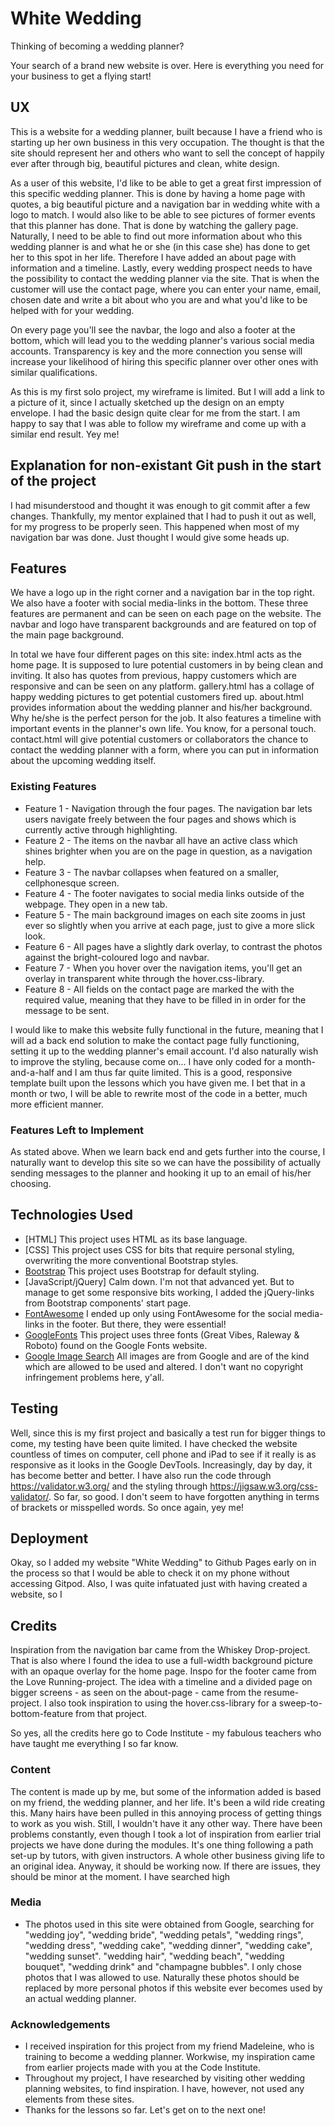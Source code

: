 # White Wedding

Thinking of becoming a wedding planner?

Your search of a brand new website is over. Here is everything you need for your business to get a flying start!

## UX

This is a website for a wedding planner, built because I have a friend who is starting up her own business in this very occupation. The thought is that the site should represent her and others who want to sell the concept of happily ever after through big, beautiful pictures and clean, white design.

As a user of this website, I'd like to be able to get a great first impression of this specific wedding planner.
This is done by having a home page with quotes, a big beautiful picture and a navigation bar in wedding white with a logo to match.
I would also like to be able to see pictures of former events that this planner has done. That is done by watching the gallery page.
Naturally, I need to be able to find out more information about who this wedding planner is and what he or she (in this case she) has done to get her to this spot in her life. Therefore I have added an about page with information and a timeline.
Lastly, every wedding prospect needs to have the possibility to contact the wedding planner via the site. That is when the customer will use the contact page, where you can enter your name, email, chosen date and write a bit about who you are and what you'd like to be helped with for your wedding.

On every page you'll see the navbar, the logo and also a footer at the bottom, which will lead you to the wedding planner's various social media accounts. Transparency is key and the more connection you sense will increase your likelihood of hiring this specific planner over other ones with similar qualifications.

As this is my first solo project, my wireframe is limited. But I will add a link to a picture of it, since I actually sketched up the design on an empty envelope. I had the basic design quite clear for me from the start. I am happy to say that I was able to follow my wireframe and come up with a similar end result. Yey me! 

## Explanation for non-existant Git push in the start of the project

I had misunderstood and thought it was enough to git commit after a few changes. Thankfully, my mentor explained that I had to push it out as well, for my progress to be properly seen. This happened when most of my navigation bar was done. Just thought I would give some heads up.

## Features

We have a logo up in the right corner and a navigation bar in the top right. We also have a footer with social media-links in the bottom. These three features are permanent and can be seen on each page on the website. The navbar and logo have transparent backgrounds and are featured on top of the main page background.


In total we have four different pages on this site:
index.html acts as the home page. It is supposed to lure potential customers in by being clean and inviting. It also has quotes from previous, happy customers which are responsive and can be seen on any platform.
gallery.html has a collage of happy wedding pictures to get potential customers fired up.
about.html provides information about the wedding planner and his/her background. Why he/she is the perfect person for the job. It also features a timeline with important events in the planner's own life. You know, for a personal touch.
contact.html will give potential customers or collaborators the chance to contact the wedding planner with a form, where you can put in information about the upcoming wedding itself.

### Existing Features

- Feature 1 - Navigation through the four pages. The navigation bar lets users navigate freely between the four pages and shows which is currently active through highlighting.
- Feature 2 - The items on the navbar all have an active class which shines brighter when you are on the page in question, as a navigation help.
- Feature 3 - The navbar collapses when featured on a smaller, cellphonesque screen.
- Feature 4 - The footer navigates to social media links outside of the webpage. They open in a new tab.
- Feature 5 - The main background images on each site zooms in just ever so slightly when you arrive at each page, just to give a more slick look.
- Feature 6 - All pages have a slightly dark overlay, to contrast the photos against the bright-coloured logo and navbar.
- Feature 7 - When you hover over the navigation items, you'll get an overlay in transparent white through the hover.css-library.
- Feature 8 - All fields on the contact page are marked the with the required value, meaning that they have to be filled in in order for the message to be sent.

I would like to make this website fully functional in the future, meaning that I will ad a back end solution to make the contact page fully functioning, setting it up to the wedding planner's email account. I'd also naturally wish to improve the styling, because come on... I have only coded for a month-and-a-half and I am thus far quite limited. This is a good, responsive template built upon the lessons which you have given me. I bet that in a month or two, I will be able to rewrite most of the code in a better, much more efficient manner.

### Features Left to Implement

As stated above. When we learn back end and gets further into the course, I naturally want to develop this site so we can have the possibility of actually sending messages to the planner and hooking it up to an email of his/her choosing.

## Technologies Used

- [HTML] This project uses HTML as its base language.
- [CSS] This project uses CSS for bits that require personal styling, overwriting the more conventional Bootstrap styles.
- [Bootstrap](https://bootstrap.com) This project uses Bootstrap for default styling.
- [JavaScript/jQuery] Calm down. I'm not that advanced yet. But to manage to get some responsive bits working, I added the jQuery-links from Bootstrap components' start page.
- [FontAwesome](https://fontawesome.com) I ended up only using FontAwesome for the social media-links in the footer. But there, they were essential!
- [GoogleFonts](https://fonts.google.com) This project uses three fonts (Great Vibes, Raleway & Roboto) found on the Google Fonts website.
- [Google Image Search](https://google.com) All images are from Google and are of the kind which are allowed to be used and altered. I don't want no copyright infringement problems here, y'all.

## Testing

Well, since this is my first project and basically a test run for bigger things to come, my testing have been quite limited. I have checked the website countless of times on computer, cell phone and iPad to see if it really is as responsive as it looks in the Google DevTools. Increasingly, day by day, it has become better and better. I have also run the code through https://validator.w3.org/ and the styling through https://jigsaw.w3.org/css-validator/. So far, so good. I don't seem to have forgotten anything in terms of brackets or misspelled words. So once again, yey me!

## Deployment

Okay, so I added my website "White Wedding" to Github Pages early on in the process so that I would be able to check it on my phone without accessing Gitpod. Also, I was quite infatuated just with having created a website, so I 

## Credits

Inspiration from the navigation bar came from the Whiskey Drop-project. That is also where I found the idea to use a full-width background picture with an opaque overlay for the home page. Inspo for the footer came from the Love Running-project. The idea with a timeline and a divided page on bigger screens - as seen on the about-page - came from the resume-project. I also took inspiration to using the hover.css-library for a sweep-to-bottom-feature from that project.

So yes, all the credits here go to Code Institute - my fabulous teachers who have taught me everything I so far know.

### Content

The content is made up by me, but some of the information added is based on my friend, the wedding planner, and her life.
It's been a wild ride creating this. Many hairs have been pulled in this annoying process of getting things to work as you wish. Still, I wouldn't have it any other way. There have been problems constantly, even though I took a lot of inspiration from earlier trial projects we have done during the modules. It's one thing following a path set-up by tutors, with given instructors. A whole other business giving life to an original idea. Anyway, it should be working now. If there are issues, they should be minor at the moment. I have searched high

### Media

- The photos used in this site were obtained from Google, searching for "wedding joy", "wedding bride", "wedding petals", "wedding rings", "wedding dress", "wedding cake", "wedding dinner", "wedding cake", "wedding sunset". "wedding hair", "wedding beach", "wedding bouquet", "wedding drink" and "champagne bubbles". I only chose photos that I was allowed to use. Naturally these photos should be replaced by more personal photos if this website ever becomes used by an actual wedding planner.

### Acknowledgements

- I received inspiration for this project from my friend Madeleine, who is training to become a wedding planner. Workwise, my inspiration came from earlier projects made with you at the Code Institute.
- Throughout my project, I have researched by visiting other wedding planning websites, to find inspiration. I have, however, not used any elements from these sites.
- Thanks for the lessons so far. Let's get on to the next one!